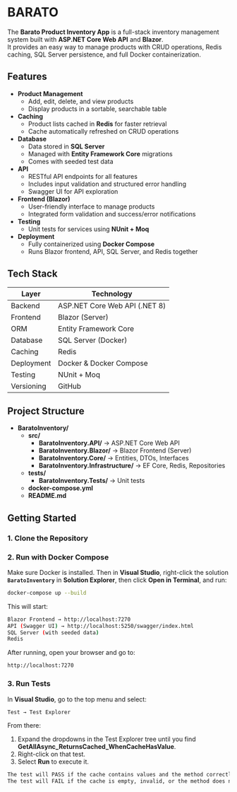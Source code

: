 # BARATO

The **Barato Product Inventory App** is a full-stack inventory management system built with **ASP.NET Core Web API** and **Blazor**.  
It provides an easy way to manage products with CRUD operations, Redis caching, SQL Server persistence, and full Docker containerization.

## Features
- **Product Management**
  - Add, edit, delete, and view products
  - Display products in a sortable, searchable table
- **Caching**
  - Product lists cached in **Redis** for faster retrieval
  - Cache automatically refreshed on CRUD operations
- **Database**
  - Data stored in **SQL Server**
  - Managed with **Entity Framework Core** migrations
  - Comes with seeded test data
- **API**
  - RESTful API endpoints for all features
  - Includes input validation and structured error handling
  - Swagger UI for API exploration
- **Frontend (Blazor)**
  - User-friendly interface to manage products
  - Integrated form validation and success/error notifications
- **Testing**
  - Unit tests for services using **NUnit + Moq**
- **Deployment**
  - Fully containerized using **Docker Compose**
  - Runs Blazor frontend, API, SQL Server, and Redis together

## Tech Stack
Layer|Technology
-|-
Backend|ASP.NET Core Web API (.NET 8)
Frontend|Blazor (Server)
ORM|Entity Framework Core
Database|SQL Server (Docker)
Caching|Redis
Deployment|Docker & Docker Compose
Testing|NUnit + Moq
Versioning|GitHub

## Project Structure
- **BaratoInventory/**
  - **src/**
    - **BaratoInventory.API/** → ASP.NET Core Web API
    - **BaratoInventory.Blazor/** → Blazor Frontend (Server)
    - **BaratoInventory.Core/** → Entities, DTOs, Interfaces
    - **BaratoInventory.Infrastructure/** → EF Core, Redis, Repositories
  - **tests/**
    - **BaratoInventory.Tests/** → Unit tests
  - **docker-compose.yml**
  - **README.md**

## Getting Started
### 1. Clone the Repository
### 2. Run with Docker Compose
Make sure Docker is installed. Then in **Visual Studio**, right-click the solution **`BaratoInventory`** in **Solution Explorer**, then click **Open in Terminal**, and run:
```bash
docker-compose up --build
```
This will start:
```bash
Blazor Frontend → http://localhost:7270
API (Swagger UI) → http://localhost:5250/swagger/index.html
SQL Server (with seeded data)
Redis
```
After running, open your browser and go to:
```bash
http://localhost:7270
```
### 3. Run Tests
In **Visual Studio**, go to the top menu and select:
```bash
Test → Test Explorer
```
From there:
1. Expand  the dropdowns in the Test Explorer tree until you find **GetAllAsync_ReturnsCached_WhenCacheHasValue**.
2. Right-click on that test.
3. Select **Run** to execute it.
```bash
The test will PASS if the cache contains values and the method correctly returns the cached data.
The test will FAIL if the cache is empty, invalid, or the method does not run the expected cached data.
```
